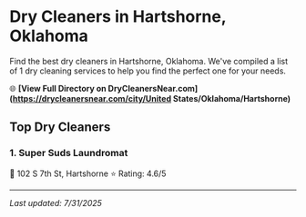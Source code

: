 # Dry Cleaners in Hartshorne, Oklahoma

Find the best dry cleaners in Hartshorne, Oklahoma. We've compiled a list of 1 dry cleaning services to help you find the perfect one for your needs.

🌐 **[View Full Directory on DryCleanersNear.com](https://drycleanersnear.com/city/United States/Oklahoma/Hartshorne)**

## Top Dry Cleaners

### 1. Super Suds Laundromat
📍 102 S 7th St, Hartshorne
⭐ Rating: 4.6/5


---

*Last updated: 7/31/2025*
